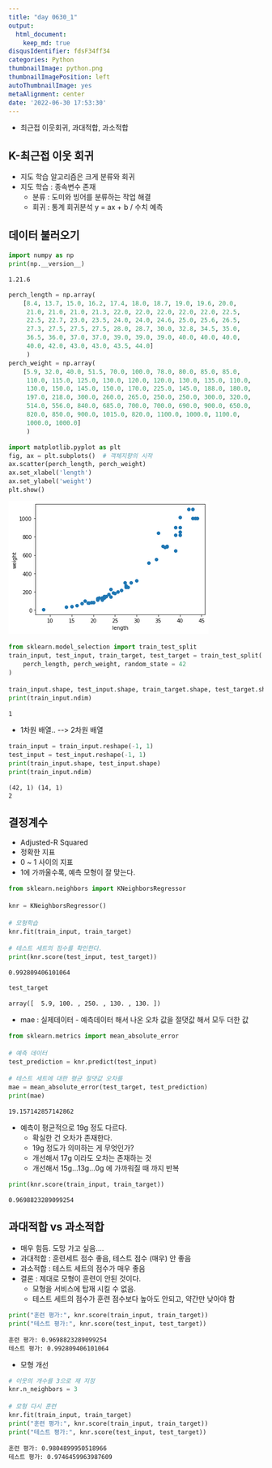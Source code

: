 ```yaml
---
title: "day 0630_1"
output:
  html_document:
    keep_md: true
disqusIdentifier: fdsF34ff34
categories: Python
thumbnailImage: python.png
thumbnailImagePosition: left
autoThumbnailImage: yes
metaAlignment: center
date: '2022-06-30 17:53:30'
---
```


- 최근접 이웃회귀, 과대적합, 과소적합
<!-- excerpt -->

## K-최근접 이웃 회귀
- 지도 학습 알고리즘은 크게 분류와 회귀
- 지도 학습 : 종속변수 존재
  + 분류 : 도미와 빙어를 분류하는 작업 해결
  + 회귀 : 통계 회귀분석 y = ax + b / 수치 예측

## 데이터 불러오기


```python
import numpy as np
print(np.__version__)
```

    1.21.6
    


```python
perch_length = np.array(
    [8.4, 13.7, 15.0, 16.2, 17.4, 18.0, 18.7, 19.0, 19.6, 20.0, 
     21.0, 21.0, 21.0, 21.3, 22.0, 22.0, 22.0, 22.0, 22.0, 22.5, 
     22.5, 22.7, 23.0, 23.5, 24.0, 24.0, 24.6, 25.0, 25.6, 26.5, 
     27.3, 27.5, 27.5, 27.5, 28.0, 28.7, 30.0, 32.8, 34.5, 35.0, 
     36.5, 36.0, 37.0, 37.0, 39.0, 39.0, 39.0, 40.0, 40.0, 40.0, 
     40.0, 42.0, 43.0, 43.0, 43.5, 44.0]
     )
perch_weight = np.array(
    [5.9, 32.0, 40.0, 51.5, 70.0, 100.0, 78.0, 80.0, 85.0, 85.0, 
     110.0, 115.0, 125.0, 130.0, 120.0, 120.0, 130.0, 135.0, 110.0, 
     130.0, 150.0, 145.0, 150.0, 170.0, 225.0, 145.0, 188.0, 180.0, 
     197.0, 218.0, 300.0, 260.0, 265.0, 250.0, 250.0, 300.0, 320.0, 
     514.0, 556.0, 840.0, 685.0, 700.0, 700.0, 690.0, 900.0, 650.0, 
     820.0, 850.0, 900.0, 1015.0, 820.0, 1100.0, 1000.0, 1100.0, 
     1000.0, 1000.0]
     )
```


```python
import matplotlib.pyplot as plt
fig, ax = plt.subplots()  # 객체지향의 시작
ax.scatter(perch_length, perch_weight)
ax.set_xlabel('length')
ax.set_ylabel('weight')
plt.show()
```


    
![png](/images/0630/output_4_0.png)
    



```python
from sklearn.model_selection import train_test_split
train_input, test_input, train_target, test_target = train_test_split(
    perch_length, perch_weight, random_state = 42
)

train_input.shape, test_input.shape, train_target.shape, test_target.shape
print(train_input.ndim)
```

    1
    

- 1차원 배열.. --> 2차원 배열


```python
train_input = train_input.reshape(-1, 1)
test_input = test_input.reshape(-1, 1)
print(train_input.shape, test_input.shape)
print(train_input.ndim)
```

    (42, 1) (14, 1)
    2
    

## 결정계수
- Adjusted-R Squared 
- 정확한 지표
- 0 ~ 1 사이의 지표
- 1에 가까울수록, 예측 모형이 잘 맞는다.


```python
from sklearn.neighbors import KNeighborsRegressor

knr = KNeighborsRegressor()

# 모형학습
knr.fit(train_input, train_target)

# 테스트 세트의 점수를 확인한다.
print(knr.score(test_input, test_target))
```

    0.992809406101064
    


```python
test_target
```




    array([  5.9, 100. , 250. , 130. , 130. ])



- mae : 실제데이터 - 예측데이터 해서 나온 오차 값을 절댓값 해서 모두 더한 값


```python
from sklearn.metrics import mean_absolute_error

# 예측 데이터
test_prediction = knr.predict(test_input)

# 테스트 세트에 대한 평균 절댓값 오차를
mae = mean_absolute_error(test_target, test_prediction)
print(mae)
```

    19.157142857142862
    

- 예측이 평균적으로 19g 정도 다르다.
  + 확실한 건 오차가 존재한다.
  + 19g 정도가 의미하는 게 무엇인가?
  + 개선해서 17g 이라도 오차는 존재하는 것
  + 개선해서 15g...13g...0g 에 가까워질 때 까지 반복


```python
print(knr.score(train_input, train_target))
```

    0.9698823289099254
    

## 과대적합 vs 과소적합
- 매우 힘듬. 도망 가고 싶음....
- 과대적합 : 훈련세트 점수 좋음, 테스트 점수 (매우) 안 좋음
- 과소적합 : 테스트 세트의 점수가 매우 좋음
- 결론 : 제대로 모형이 훈련이 안된 것이다.
  + 모형을 서비스에 탑재 시킬 수 없음.
  + 테스트 세트의 점수가 훈련 점수보다 높아도 안되고, 약간만 낮아야 함


```python
print("훈련 평가:", knr.score(train_input, train_target))
print("테스트 평가:", knr.score(test_input, test_target))
```

    훈련 평가: 0.9698823289099254
    테스트 평가: 0.992809406101064
    

- 모형 개선


```python
# 이웃의 개수를 3으로 재 지정
knr.n_neighbors = 3

# 모형 다시 훈련
knr.fit(train_input, train_target)
print("훈련 평가:", knr.score(train_input, train_target))
print("테스트 평가:", knr.score(test_input, test_target))
```

    훈련 평가: 0.9804899950518966
    테스트 평가: 0.9746459963987609
    
